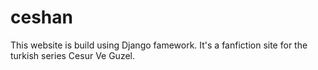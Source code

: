 # ceshan
This website is build using Django famework. It's a fanfiction site for the turkish series Cesur Ve Guzel. 
